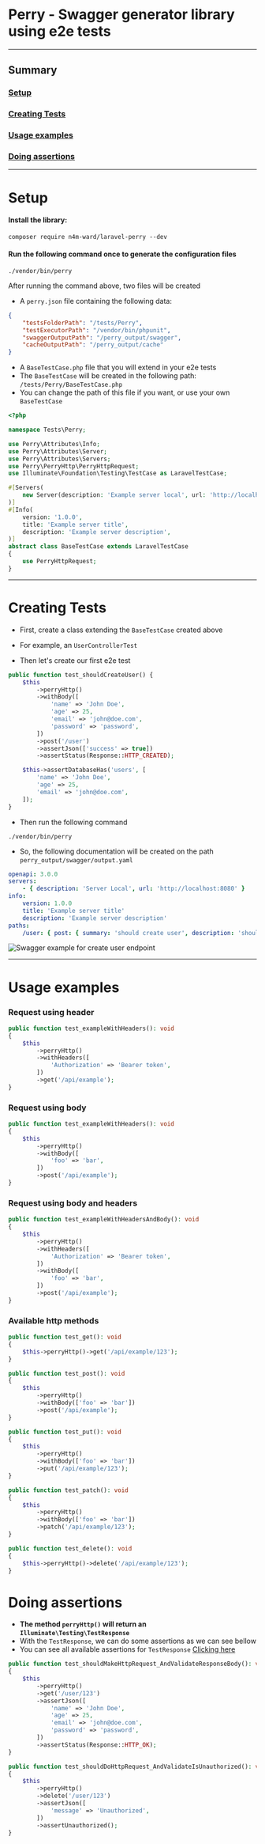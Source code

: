 # Perry - Swagger generator library using e2e tests

---

## Summary

### [Setup](#setup)
### [Creating Tests](#creating-tests)
### [Usage examples](#usage-examples)
### [Doing assertions](#doing-assertions)

---

# Setup

#### Install the library:

```shell
composer require n4m-ward/laravel-perry --dev
```

#### Run the following command once to generate the configuration files

```shell
./vendor/bin/perry
```

After running the command above, two files will be created

- A `perry.json` file containing the following data:

```json
{
    "testsFolderPath": "/tests/Perry",
    "testExecutorPath": "/vendor/bin/phpunit",
    "swaggerOutputPath": "/perry_output/swagger",
    "cacheOutputPath": "/perry_output/cache"
}
```

- A `BaseTestCase.php` file that you will extend in your e2e tests
- The `BaseTestCase` will be created in the following path: `/tests/Perry/BaseTestCase.php`
- You can change the path of this file if you want, or use your own `BaseTestCase`

```php
<?php

namespace Tests\Perry;

use Perry\Attributes\Info;
use Perry\Attributes\Server;
use Perry\Attributes\Servers;
use Perry\PerryHttp\PerryHttpRequest;
use Illuminate\Foundation\Testing\TestCase as LaravelTestCase;

#[Servers(
    new Server(description: 'Example server local', url: 'http://localhost:8000')
)]
#[Info(
    version: '1.0.0',
    title: 'Example server title',
    description: 'Example server description',
)]
abstract class BaseTestCase extends LaravelTestCase
{
    use PerryHttpRequest;
}

```

---

# Creating Tests

- First, create a class extending the `BaseTestCase` created above
- For example, an `UserControllerTest`

- Then let's create our first e2e test

```php
public function test_shouldCreateUser() {
    $this
        ->perryHttp()
        ->withBody([
            'name' => 'John Doe',
            'age' => 25,
            'email' => 'john@doe.com',
            'password' => 'password',
        ])
        ->post('/user')
        ->assertJson(['success' => true])
        ->assertStatus(Response::HTTP_CREATED);

    $this->assertDatabaseHas('users', [
        'name' => 'John Doe',
        'age' => 25,
        'email' => 'john@doe.com',
    ]);
}
```

- Then run the following command

```shell
./vendor/bin/perry
```

- So, the following documentation will be created on the path `perry_output/swagger/output.yaml`

```yaml
openapi: 3.0.0
servers:
    - { description: 'Server Local', url: 'http://localhost:8080' }
info:
    version: 1.0.0
    title: 'Example server title'
    description: 'Example server description'
paths:
    /user: { post: { summary: 'should create user', description: 'should create user', operationId: test_shouldCreateUser, responses: { 201: { description: '201', content: { application/json: { schema: { type: object, properties: { success: { type: boolean, example: true } } } } } } }, requestBody: { description: 'should create user', content: { application/json: { schema: { type: object, properties: { name: { type: string, example: 'John Doe' }, age: { type: integer, format: int32, example: 25 }, email: { type: string, example: john@doe.com }, password: { type: string, example: password } } } } } } } }

```

![Swagger example for create user endpoint](documentation/images/example_swagger_should_create_user.png)

---

# Usage examples

### Request using header

```php
public function test_exampleWithHeaders(): void
{
    $this
        ->perryHttp()
        ->withHeaders([
            'Authorization' => 'Bearer token',
        ])
        ->get('/api/example');
}
```

### Request using body

```php
public function test_exampleWithHeaders(): void
{
    $this
        ->perryHttp()
        ->withBody([
            'foo' => 'bar',
        ])
        ->post('/api/example');
}
```


### Request using body and headers

```php
public function test_exampleWithHeadersAndBody(): void
{
    $this
        ->perryHttp()
        ->withHeaders([
            'Authorization' => 'Bearer token',
        ])
        ->withBody([
            'foo' => 'bar',
        ])
        ->post('/api/example');
}
```

### Available http methods

```php
public function test_get(): void
{
    $this->perryHttp()->get('/api/example/123');
}

public function test_post(): void
{
    $this
        ->perryHttp()
        ->withBody(['foo' => 'bar'])
        ->post('/api/example');
}

public function test_put(): void
{
    $this
        ->perryHttp()
        ->withBody(['foo' => 'bar'])
        ->put('/api/example/123');
}

public function test_patch(): void
{
    $this
        ->perryHttp()
        ->withBody(['foo' => 'bar'])
        ->patch('/api/example/123');
}

public function test_delete(): void
{
    $this->perryHttp()->delete('/api/example/123');
}
```

# Doing assertions

- **The method `perryHttp()` will return an `Illuminate\Testing\TestResponse`**
- With the `TestResponse`, we can do some assertions as we can see bellow
- You can see all available assertions for `TestResponse` [Clicking here](https://laravel.com/docs/11.x/http-tests)

```php
public function test_shouldMakeHttpRequest_AndValidateResponseBody(): void
{
    $this
        ->perryHttp()
        ->get('/user/123')
        ->assertJson([
            'name' => 'John Doe',
            'age' => 25,
            'email' => 'john@doe.com',
            'password' => 'password',
        ])
        ->assertStatus(Response::HTTP_OK);
}

public function test_shouldDoHttpRequest_AndValidateIsUnauthorized(): void
{
    $this
        ->perryHttp()
        ->delete('/user/123')
        ->assertJson([
            'message' => 'Unauthorized',
        ])
        ->assertUnauthorized();
}
```
